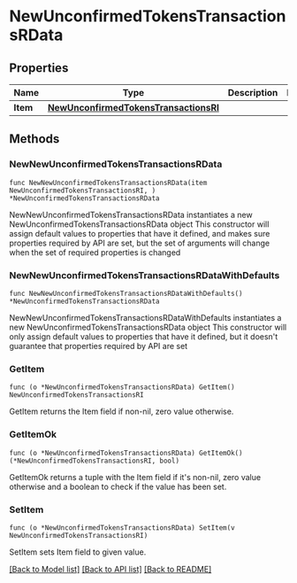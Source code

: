 # NewUnconfirmedTokensTransactionsRData

## Properties

Name | Type | Description | Notes
------------ | ------------- | ------------- | -------------
**Item** | [**NewUnconfirmedTokensTransactionsRI**](NewUnconfirmedTokensTransactionsRI.md) |  | 

## Methods

### NewNewUnconfirmedTokensTransactionsRData

`func NewNewUnconfirmedTokensTransactionsRData(item NewUnconfirmedTokensTransactionsRI, ) *NewUnconfirmedTokensTransactionsRData`

NewNewUnconfirmedTokensTransactionsRData instantiates a new NewUnconfirmedTokensTransactionsRData object
This constructor will assign default values to properties that have it defined,
and makes sure properties required by API are set, but the set of arguments
will change when the set of required properties is changed

### NewNewUnconfirmedTokensTransactionsRDataWithDefaults

`func NewNewUnconfirmedTokensTransactionsRDataWithDefaults() *NewUnconfirmedTokensTransactionsRData`

NewNewUnconfirmedTokensTransactionsRDataWithDefaults instantiates a new NewUnconfirmedTokensTransactionsRData object
This constructor will only assign default values to properties that have it defined,
but it doesn't guarantee that properties required by API are set

### GetItem

`func (o *NewUnconfirmedTokensTransactionsRData) GetItem() NewUnconfirmedTokensTransactionsRI`

GetItem returns the Item field if non-nil, zero value otherwise.

### GetItemOk

`func (o *NewUnconfirmedTokensTransactionsRData) GetItemOk() (*NewUnconfirmedTokensTransactionsRI, bool)`

GetItemOk returns a tuple with the Item field if it's non-nil, zero value otherwise
and a boolean to check if the value has been set.

### SetItem

`func (o *NewUnconfirmedTokensTransactionsRData) SetItem(v NewUnconfirmedTokensTransactionsRI)`

SetItem sets Item field to given value.



[[Back to Model list]](../README.md#documentation-for-models) [[Back to API list]](../README.md#documentation-for-api-endpoints) [[Back to README]](../README.md)


